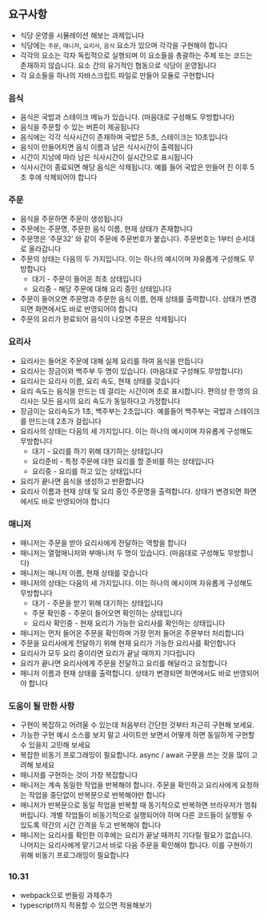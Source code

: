 ## 요구사항

- 식당 운영을 시뮬레이션 해보는 과제입니다
- 식당에는 `주문`, `매니저`, `요리사`, `음식` 요소가 있으며 각각을 구현해야 합니다
- 각각의 요소는 각자 독립적으로 실행되며 이 요소들을 총괄하는 주체 또는 코드는 존재하지 않습니다. 요소 간의 유기적인 협동으로 식당이 운영됩니다
- 각 요소들을 하나의 자바스크립트 파일로 만들어 모듈로 구현합니다

### 음식

- 음식은 국밥과 스테이크 메뉴가 있습니다. (마음대로 구성해도 무방합니다)
- 음식을 주문할 수 있는 버튼이 제공됩니다
- 음식에는 각각 식사시간이 존재하며 국밥은 5초, 스테이크는 10초입니다
- 음식이 만들어지면 음식 이름과 남은 식사시간이 출력됩니다
- 시간이 지남에 따라 남은 식사시간이 실시간으로 표시됩니다
- 식사시간이 종료되면 해당 음식은 삭제됩니다. 예를 들어 국밥은 만들어 진 이후 5초 후에 삭제되어야 합니다

### 주문

- 음식을 주문하면 주문이 생성됩니다
- 주문에는 주문명, 주문한 음식 이름, 현재 상태가 존재합니다
- 주문명은 ‘주문32’ 와 같이 주문에 주문번호가 붙습니다. 주문번호는 1부터 순서대로 올라갑니다
- 주문의 상태는 다음의 두 가지입니다. 이는 하나의 예시이며 자유롭게 구성해도 무방합니다
    - 대기 - 주문이 들어온 최초 상태입니다
    - 요리중 - 해당 주문에 대해 요리 중인 상태입니다
- 주문이 들어오면 주문명과 주문한 음식 이름, 현재 상태를 출력합니다. 상태가 변경되면 화면에서도 바로 반영되어야 합니다
- 주문의 요리가 완료되어 음식이 나오면 주문은 삭제됩니다

### 요리사

- 요리사는 들어온 주문에 대해 실제 요리를 하여 음식을 만듭니다
- 요리사는 장금이와 백주부 두 명이 있습니다. (마음대로 구성해도 무방합니다)
- 요리사는 요리사 이름, 요리 속도, 현재 상태를 갖습니다
- 요리 속도는 음식을 만드는 데 걸리는 시간이며 초로 표시합니다. 편의상 한 명의 요리사는 모든 음시의 요리 속도가 동일하다고 가정합니다
- 장금이는 요리속도가 1초, 백주부는 2초입니다. 예를들어 백주부는 국밥과 스테이크를 만드는데 2초가 걸립니다
- 요리사의 상태는 다음의 세 가지입니다. 이는 하나의 예시이며 자유롭게 구성해도 무방합니다
    - 대기 - 요리를 하기 위해 대기하는 상태입니다
    - 요리준비 - 특정 주문에 대한 요리를 할 준비를 하는 상태입니다
    - 요리중 - 요리를 하고 있는 상태입니다
- 요리가 끝나면 음식을 생성하고 반환합니다
- 요리사 이름과 현재 상태 및 요리 중인 주문명을 출력합니다. 상태가 변경되면 화면에서도 바로 반영되어야 합니다

### 매니저

- 매니저는 주문을 받아 요리사에게 전달하는 역할을 합니다
- 매니저는 열혈매니저와 부매니저 두 명이 있습니다. (마음대로 구성해도 무방합니다)
- 매니저는 매니저 이름, 현재 상태를 갖습니다
- 매니저의 상태는 다음의 세 가지입니다. 이는 하나의 예시이며 자유롭게 구성해도 무방합니다
    - 대기 - 주문을 받기 위해 대기하는 상태입니다
    - 주문 확인중 - 주문이 들어오면 확인하는 상태입니다
    - 요리사 확인중 - 현재 요리가 가능한 요리사를 확인하는 상태입니다
- 매니저는 먼저 들어온 주문을 확인하며 가장 먼저 들어온 주문부터 처리합니다
- 주문을 요리사에게 전달하기 위해 현재 요리가 가능한 요리사를 확인합니다
- 요리사가 모두 요리 중이라면 요리가 끝날 때까지 기다립니다
- 요리가 끝나면 요리사에게 주문을 전달하고 요리를 해달라고 요청합니다
- 매니저 이름과 현재 상태를 출력합니다. 상태가 변경되면 화면에서도 바로 반영되어야 합니다

### 도움이 될 만한 사항

- 구현이 복잡하고 어려울 수 있는데 처음부터 간단한 것부터 차근히 구현해 보세요.
- 가능한 구현 예시 소스를 보지 말고 사이트만 보면서 어떻게 하면 동일하게 구현할 수 있을지 고민해 보세요
- 복잡한 비동기 프로그래밍이 필요합니다. async / await 구문을 쓰는 것을 많이 고려해 보세요
- 매니저를 구현하는 것이 가장 복잡합니다
- 매니저는 계속 동일한 작업을 반복해야 합니다. 주문을 확인하고 요리사에게 요청하는 작업을 중단없이 반복문으로 반복해야만 합니다
- 매니저가 반복문으로 동일 작업을 반복할 때 동기적으로 반복하면 브라우저가 멈춰 버립니다. 개별 작업들이 비동기적으로 실행되어야 하며 다른 코드들이 실행될 수 있도록 약간의 시간 간격을 두고 반복해야 합니다
- 매니저는 요리사를 확인한 이후에는 요리가 끝날 때까지 기다릴 필요가 없습니다. 나머지는 요리사에게  맡기고서 바로 다음 주문을 확인해야 합니다. 이를 구현하기 위해 비동기 프로그래밍이 필요합니다


### 10.31
- webpack으로 번들링 과제추가
- typescript까지 적용할 수 있으면 적용해보기